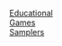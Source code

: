 [Educational](Educational/index.html)<br>
[Games](Games/index.html)<br>
[Samplers](Samplers/index.html)<br>
